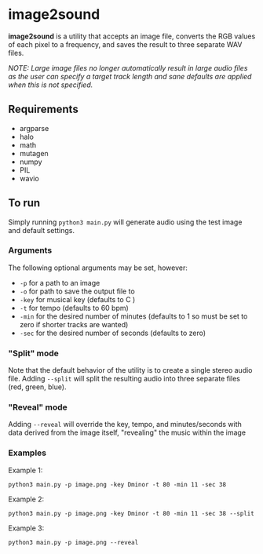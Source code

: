 # image2sound

**image2sound** is a utility that accepts an image file, converts the RGB values of each pixel to a frequency, and saves the result to three separate WAV files.

*NOTE: Large image files no longer automatically result in large audio files as the user can specify a target track length and sane defaults are applied when this is not specified.*

## Requirements
- argparse
- halo
- math
- mutagen
- numpy
- PIL
- wavio 

## To run
Simply running `python3 main.py` will generate audio using the test image and default settings.

### Arguments

The following optional arguments may be set, however:

- `-p` for a path to an image
- `-o` for path to save the output file to
- `-key` for musical key (defaults to C )
- `-t` for tempo (defaults to 60 bpm)
- `-min` for the desired number of minutes (defaults to 1 so must be set to zero if shorter tracks are wanted)
- `-sec` for the desired number of seconds (defaults to zero)

### "Split" mode

Note that the default behavior of the utility is to create a single stereo audio file. 
Adding `--split` will split the resulting audio into three separate files (red, green, blue).

### "Reveal" mode

Adding `--reveal` will override the key, tempo, and minutes/seconds with data derived from the image itself, "revealing" the music within the image

### Examples

Example 1:
```
python3 main.py -p image.png -key Dminor -t 80 -min 11 -sec 38
```

Example 2:
```
python3 main.py -p image.png -key Dminor -t 80 -min 11 -sec 38 --split
```

Example 3:
```
python3 main.py -p image.png --reveal
```
